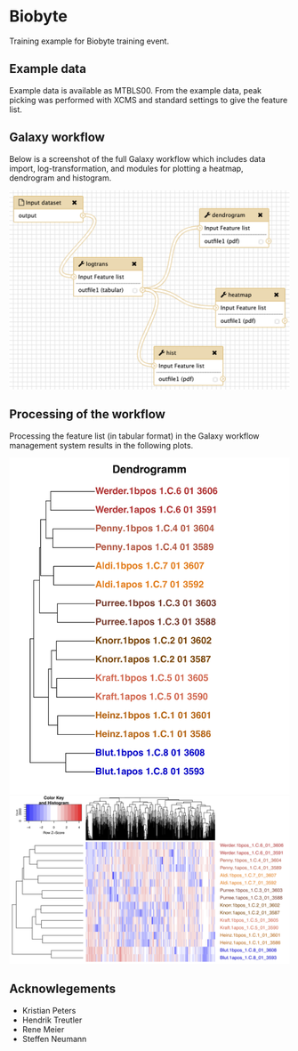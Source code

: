 # Biobyte
Training example for Biobyte training event.

## Example data
Example data is available as MTBLS00.
From the example data, peak picking was performed with XCMS and standard settings to give the feature list.

## Galaxy workflow
Below is a screenshot of the full Galaxy workflow which includes data import, log-transformation, and modules for plotting a heatmap, dendrogram and histogram.

![Screenshot of Galaxy workflow](galaxy/biobyte_results_workflow.png)

## Processing of the workflow
Processing the feature list (in tabular format) in the Galaxy workflow management system results in the following plots.

![Dendrogram plot with expected results](results_dendrogram.png)
![Heatmap plot with expected results](results_heatmap.png)

## Acknowlegements
- Kristian Peters
- Hendrik Treutler
- Rene Meier
- Steffen Neumann

